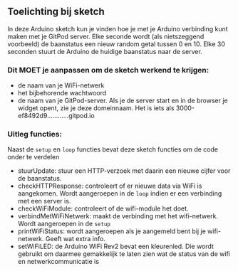 ## Toelichting bij sketch
In deze Arduino sketch kun je vinden hoe je met je Arduino verbinding kunt maken met je GitPod server.
Elke seconde wordt (als nietszeggend voorbeeld) de baanstatus een nieuw random getal tussen 0 en 10.
Elke 30 seconden stuurt de Arduino de huidige baanstatus naar de server.

### Dit MOET je aanpassen om de sketch werkend te krijgen:
- de naam van je WiFi-netwerk
- het bijbehorende wachtwoord
- de naam van je GitPod-server. Als je de server start en in de browser je widget opent, zie je deze domeinnaam. Het is iets als 3000-ef8492d9............gitpod.io

### Uitleg functies:
Naast de `setup` en `loop` functies bevat deze sketch functies om de code onder te verdelen
- stuurUpdate: stuur een HTTP-verzoek met daarin een nieuwe cijfer voor de baanstatus.
- checkHTTPResponse: controleert of er nieuwe data via WiFi is aangekomen. Wordt aangeroepen in de `loop` indien er een verbinding met een server is.
- checkWiFiModule: controleert of de wifi-module het doet.
- verbindMetWiFiNetwerk: maakt de verbinding met het wifi-netwerk. Wordt aangeroepen in de `setup`
- printWiFiStatus: wordt aangeroepen als je aangemeld bent bij je wifi-netwerk. Geeft wat extra info.
- setWiFiLED: de Arduino WiFi Rev2 bevat een kleurenled. Die wordt gebruikt om daarmee gemakkelijk te laten zien wat de status van de wifi en netwerkcommunicatie is
